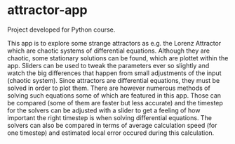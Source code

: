 # attractor-app
Project developed for Python course.

This app is to explore some strange attractors as e.g. the Lorenz Attractor which are chaotic systems of differential equations.
Although they are chaotic, some stationary solutions can be found, which are plottet within the app. Sliders can be used to 
tweak the parameters ever so slightly and watch the big differences that happen from small adjustments of the input (chaotic
system).
Since attractors are differential equations, they must be solved in order to plot them. There are however numerous methods of 
solving such equations some of which are featured in this app. Those can be compared (some of them are faster but less accurate)
and the timestep for the solvers can be adjusted with a slider to get a feeling of how important the right timestep is when 
solving differential equations. The solvers can also be compared in terms of average calculation speed (for one timestep) and
estimated local error occured during this calculation.
